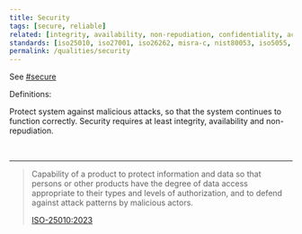 ```yaml
---
title: Security
tags: [secure, reliable]
related: [integrity, availability, non-repudiation, confidentiality, accountability, authenticity, resistance]
standards: [iso25010, iso27001, iso26262, misra-c, nist80053, iso5055, pcidss, iso42001, aiuc1, iec-62304, hl7, iso15408, cra]
permalink: /qualities/security
---
```


See [#secure](/tag-secure)

Definitions:

<div class="arc42-help">

Protect system against malicious attacks, so that the system continues to function correctly. 
Security requires at least integrity, availability and non-repudiation.
</div><br>

<hr class="with-no-margin"/>

>Capability of a product to protect information and data so that persons or other products have the degree of data access appropriate to their types and levels of authorization, and to defend against attack patterns by malicious actors.
>
>[ISO-25010:2023](/references/#iso-25010-2023)


